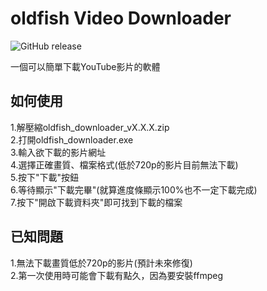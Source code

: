 # oldfish Video Downloader  
![GitHub release](https://img.shields.io/github/v/release/oldfish101240/oldfish-Video-Downloader)

一個可以簡單下載YouTube影片的軟體  

## 如何使用  
1.解壓縮oldfish_downloader_vX.X.X.zip  
2.打開oldfish_downloader.exe  
3.輸入欲下載的影片網址  
4.選擇正確畫質、檔案格式(低於720p的影片目前無法下載)  
5.按下"下載"按鈕  
6.等待顯示"下載完畢"(就算進度條顯示100%也不一定下載完成)  
7.按下"開啟下載資料夾"即可找到下載的檔案  

## 已知問題  
1.無法下載畫質低於720p的影片(預計未來修復)  
2.第一次使用時可能會下載有點久，因為要安裝ffmpeg  
